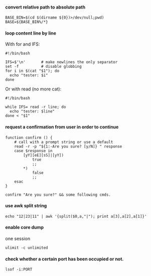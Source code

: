 #### convert relative path to absolute path

```
BASE_BIN=$(cd $(dirname ${0})>/dev/null;pwd)
BASE=${BASE_BIN%/*}
```

#### loop content line by line
With for and IFS:

```
#!/bin/bash

IFS=$'\n'       # make newlines the only separator
set -f          # disable globbing
for i in $(cat "$1"); do
  echo "tester: $i"
done
```

Or with read (no more cat):

```
#!/bin/bash

while IFS= read -r line; do
  echo "tester: $line"
done < "$1"
```

#### request a confirmation from user in order to continue

```
function confirm () {
    # call with a prompt string or use a default
    read -r -p "${1:-Are you sure? [y/N]} " response
    case $response in
        [yY][eE][sS]|[yY]) 
            true
            ;;
        *)
            false
            ;;
    esac
}

confirm "Are you sure?" && some following cmds.
```

#### use awk split string

```
echo "12|23|11" | awk '{split($0,a,"|"); print a[3],a[2],a[1]}'
```

#### enable core dump

one session

```
ulimit -c unlimited
```

#### check whether a certain port has been occupied or not.

```
lsof -i:PORT
```